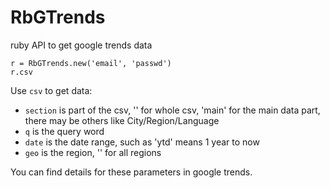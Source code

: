 RbGTrends
=========

ruby API to get google trends data

```
r = RbGTrends.new('email', 'passwd')
r.csv
```


Use `csv` to get data:

- `section` is part of the csv, '' for whole csv, 'main' for the main data part, there may be others like City/Region/Language
- `q` is the query word
- `date` is the date range, such as 'ytd' means 1 year to now
- `geo` is the region, '' for all regions

You can find details for these parameters in google trends.